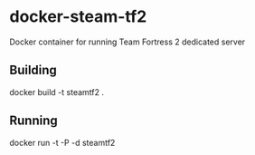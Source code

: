 # docker-steam-tf2
Docker container for running Team Fortress 2 dedicated server

## Building
docker build -t steamtf2 .

## Running
docker run -t -P -d steamtf2

